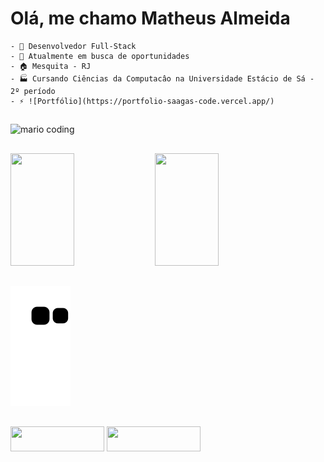 <h1> Olá, me chamo Matheus Almeida </h1>

```
- 💎 Desenvolvedor Full-Stack
- 🚀 Atualmente em busca de oportunidades
- 🏠 Mesquita - RJ
- 🏭 Cursando Ciências da Computacâo na Universidade Estácio de Sá - 2º período
- ⚡ ![Portfólio](https://portfolio-saagas-code.vercel.app/)
```

##

![mario coding](https://i.imgur.com/1ZvVkDc.gif)

##

<div style="display: inline_block">
   <img width="45%" height="180em" src="https://github-readme-stats.vercel.app/api?username=saagas-code&theme=radical&layout=compact"/>
   <img width="45%" height="180em" src="https://github-readme-stats.vercel.app/api/top-langs/?username=saagas-code&theme=radical&layout=compact"/>
   
</div>

##

![Snake animation](https://github.com/vitorpachecoo/vitorpachecoo/blob/output/github-contribution-grid-snake.svg)

##

<div>
  <a href = "mailto:saagas.code@gmail.com"><img width="150px" height="40px" src="https://img.shields.io/badge/Gmail-D14836?style=for-the-badge&logo=gmail&logoColor=white" target="_blank"></a>
  <a href= "https://www.linkedin.com/in/matheus-almeida8819/" target="_blank"><img width="150px" height="40px" src="https://img.shields.io/badge/-LinkedIn-%230077B5?style=for-the-badge&logo=linkedin&logoColor=white" target="_blank"></a>
  <a href ="src="https://assets.pinterest.com/ext/embed.html?id=8444318040395216" height="277" width="236" frameborder="0" scrolling="no">
</div>
